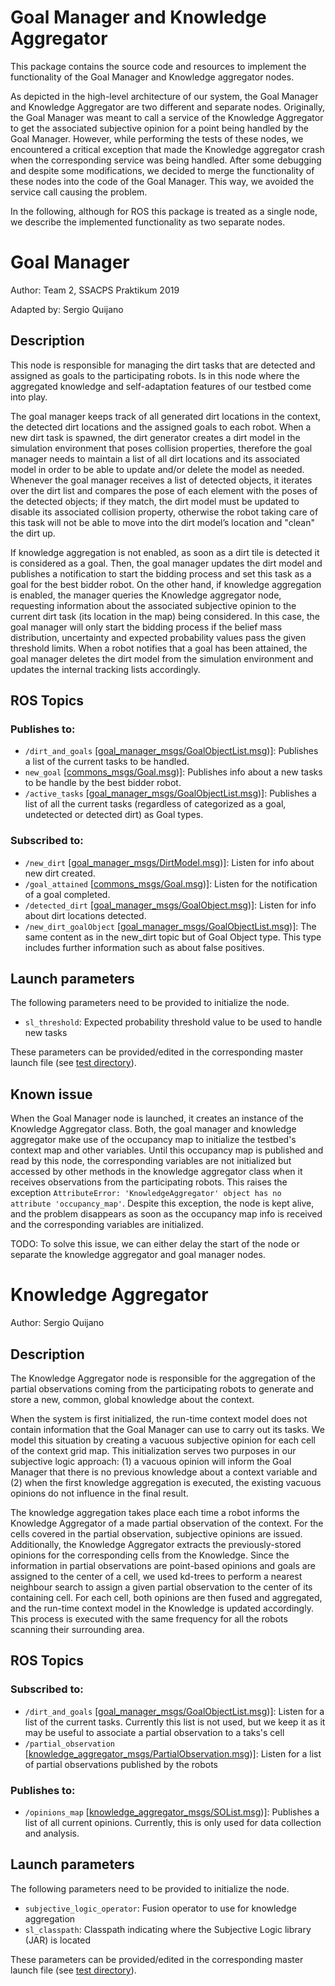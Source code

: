 # Goal Manager and Knowledge Aggregator
This package contains the source code and resources to implement the functionality of the Goal Manager and Knowledge aggregator nodes.

As depicted in the high-level architecture of our system, the Goal Manager and Knowledge Aggregator are two different and separate nodes. Originally, the Goal Manager was meant to call a service of the Knowledge Aggregator to get the associated subjective opinion for a point being handled by the Goal Manager.  However, while performing the tests of these nodes, we encountered a critical exception that made the Knowledge aggregator crash when the corresponding service was being handled. After some debugging and despite some modifications, we decided to merge the functionality of these nodes into the code of the Goal Manager. This way, we avoided the service call causing the problem.

In the following, although for ROS this package is treated as a single node, we describe the implemented functionality as two separate nodes.

# Goal Manager
Author: Team 2, SSACPS Praktikum 2019

Adapted by: Sergio Quijano

## Description
This node is responsible for managing the dirt tasks that are detected and assigned as goals to the participating robots. Is in this node where the aggregated knowledge and self-adaptation features of our testbed come into play.

The goal manager keeps track of all generated dirt locations in the context, the detected dirt locations and the assigned goals to each robot. When a new dirt task is spawned, the dirt generator creates a dirt model in the simulation environment that poses collision properties, therefore the goal manager needs to maintain a list of all dirt locations and its associated model in order to be able to update and/or delete the model as needed. Whenever the goal manager receives a list of detected objects, it iterates over the dirt list and compares the pose of each element with the poses of the detected objects; if they match, the dirt model must be updated to disable its associated collision property, otherwise the robot taking care of this task will not be able to move into the dirt model’s location and "clean" the dirt up.

If knowledge aggregation is not enabled, as soon as a dirt tile is detected it is considered as a goal. Then, the goal manager updates the dirt model and publishes a notification to start the bidding process and set this task as a goal for the best bidder robot. On the other hand, if knowledge aggregation is enabled, the manager queries the Knowledge aggregator node, requesting information about the associated subjective opinion to the current dirt task (its location in the map) being considered. In this case, the goal manager will only start the bidding process if the belief mass distribution, uncertainty and expected probability values pass the given threshold limits. When a robot notifies that a goal has been attained, the goal manager deletes the dirt model from the simulation environment and updates the internal tracking lists accordingly.

## ROS Topics

### Publishes to:
* `/dirt_and_goals` [[goal_manager_msgs/GoalObjectList.msg](/ros/src/goal_manager_msgs/msg/GoalObjectList.msg))]: Publishes a list of the current tasks to be handled.
* `new_goal` [[commons_msgs/Goal.msg](/ros/src/commons_msgs/msg/Goal.msg))]: Publishes info about a new tasks to be handle by the best bidder robot.
* `/active_tasks` [[goal_manager_msgs/GoalObjectList.msg](/ros/src/goal_manager_msgs/msg/GoalObjectList.msg))]: Publishes a list of all the current tasks (regardless of categorized as a goal, undetected or detected dirt) as Goal types.

### Subscribed to:
* `/new_dirt` [[goal_manager_msgs/DirtModel.msg](/ros/src/goal_manager_msgs/msg/DirtModel.msg))]: Listen for info about new dirt created.
* `/goal_attained` [[commons_msgs/Goal.msg](/ros/src/commons_msgs/msg/Goal.msg))]: Listen for the notification of a goal completed.
* `/detected_dirt` [[goal_manager_msgs/GoalObject.msg](/ros/src/goal_manager_msgs/msg/GoalObject.msg))]: Listen for info about dirt locations detected.
* `/new_dirt_goalObject` [[goal_manager_msgs/GoalObjectList.msg](/ros/src/goal_manager_msgs/msg/GoalObjectList.msg))]: The same content as in the new_dirt topic but of Goal Object type. This type includes further information such as about false positives.

## Launch parameters
The following parameters need to be provided to initialize the node.  
* `sl_threshold`: Expected probability threshold value to be used to handle new tasks 

These parameters can be provided/edited in the corresponding master launch file (see [test directory](/ros/test)).

## Known issue
When the Goal Manager node is launched, it creates an instance of the Knowledge Aggregator class. Both, the goal manager and knowledge aggregator make use of the occupancy map to initialize the testbed's context map and other variables. Until this occupancy map is published and read by this node, the corresponding variables are not initialized but accessed by other methods in the knowledge aggregator class when it receives observations from the participating robots. This raises the exception `AttributeError: 'KnowledgeAggregator' object has no attribute 'occupancy_map'`. Despite this exception, the node is kept alive, and the problem disappears as soon as the occupancy map info is received and the corresponding variables are initialized.

TODO: To solve this issue, we can either delay the start of the node or separate the knowledge aggregator and goal manager nodes.

# Knowledge Aggregator
Author: Sergio Quijano

## Description

The Knowledge Aggregator node is responsible for the aggregation of the partial observations coming from the participating robots to generate and store a new, common, global knowledge about the context.

When the system is first initialized, the run-time context model does not contain information that the Goal Manager can use to carry out its tasks. We model this situation by creating a vacuous subjective opinion for each cell of the context grid map. This initialization serves two purposes in our subjective logic approach: (1) a vacuous opinion will inform the Goal Manager that there is no previous knowledge about a context variable and (2) when the first knowledge aggregation is executed, the existing vacuous opinions do not influence in the final result.

The knowledge aggregation takes place each time a robot informs the Knowledge Aggregator of a made partial observation of the context. For the cells covered in the partial observation, subjective opinions are issued. Additionally, the Knowledge Aggregator extracts the previously-stored opinions for the corresponding cells from the Knowledge. Since the information in partial observations are point-based opinions and goals are assigned to the center of a cell, we used kd-trees to perform a nearest neighbour search to assign a given partial observation to the center of its containing cell. For each cell, both opinions are then fused and aggregated, and the run-time context model in the Knowledge is updated accordingly. This process is executed with the same frequency for all the robots scanning their surrounding area.

## ROS Topics

### Subscribed to:
* `/dirt_and_goals` [[goal_manager_msgs/GoalObjectList.msg](/ros/src/goal_manager_msgs/msg/GoalObjectList.msg))]: Listen for a list of the current tasks. Currently this list is not used, but we keep it as it may be useful to associate a partial observation to a taks's cell
* `/partial_observation` [[knowledge_aggregator_msgs/PartialObservation.msg](/ros/src/knowledge_aggregator_msgs/msg/PartialObservation.msg))]: Listen for a list of partial observations published by the robots

### Publishes to:
* `/opinions_map` [[knowledge_aggregator_msgs/SOList.msg](/ros/src/knowledge_aggregator_msgs/msg/SOList.msg))]: Publishes a list of all current opinions. Currently, this is only used for data collection and analysis.

## Launch parameters
The following parameters need to be provided to initialize the node.  
* `subjective_logic_operator`: Fusion operator to use for knowledge aggregation
* `sl_classpath`: Classpath indicating where the Subjective Logic library (JAR) is located

These parameters can be provided/edited in the corresponding master launch file (see [test directory](/ros/test)). 
